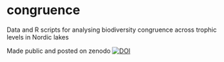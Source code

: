 # congruence
Data and R scripts for analysing biodiversity congruence across trophic levels in Nordic lakes

Made public and posted on zenodo [![DOI](https://zenodo.org/badge/189456365.svg)](https://zenodo.org/badge/latestdoi/189456365)
